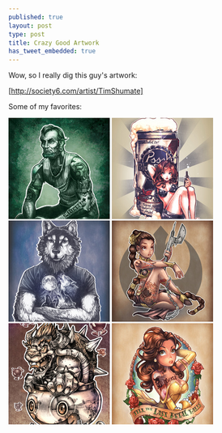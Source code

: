 ```yaml
---
published: true
layout: post
type: post
title: Crazy Good Artwork
has_tweet_embedded: true
---
```


Wow, so I really dig this guy's artwork:

[http://society6.com/artist/TimShumate]

Some of my favorites:

![I got $5 on it](/img/posts/2013-09/TimShumate-5-dollar.jpg)
![Blue Ribbon Princess](/img/posts/2013-09/TimShumate-blue-ribbon.jpg)
![Four Wolf Moon](/img/posts/2013-09/TimShumate-four-wolf-moon.jpg)
![Ink Slave Leia](/img/posts/2013-09/TimShumate-leia.jpg)
![Bombs Away Bowser](/img/posts/2013-09/TimShumate-bombs-away-bowser.jpg)
![Till The Last Petal Falls](/img/posts/2013-09/TimShumate-belle.jpg)
